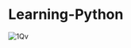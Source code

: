 # Learning-Python
![1Qv](https://user-images.githubusercontent.com/90480489/227035073-ebef139d-a9d9-4b18-9a91-fdad3bcda3cc.gif)
